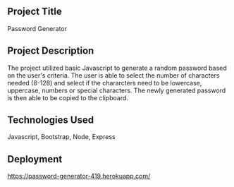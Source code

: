 ## Project Title
Password Generator

## Project Description
The project utilized basic Javascript to generate a random password based on the user's criteria. The user is able to select the number of characters needed (8-128) and select if the chararcters need to be lowercase, uppercase, numbers or special characters. The newly generated password is then able to be copied to the clipboard. 

## Technologies Used

Javascript, Bootstrap, Node, Express

## Deployment
https://password-generator-419.herokuapp.com/

